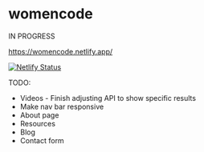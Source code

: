 # womencode

IN PROGRESS

https://womencode.netlify.app/

[![Netlify Status](https://api.netlify.com/api/v1/badges/dbbceec7-2ce6-4f43-b275-2dcf5db1a576/deploy-status)](https://app.netlify.com/sites/womencode/deploys)


TODO:
* Videos - Finish adjusting API to show specific results
* Make nav bar responsive
* About page
* Resources
* Blog
* Contact form
